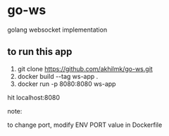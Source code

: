 # go-ws
golang websocket implementation


## to run this app
1. git clone https://github.com/akhilmk/go-ws.git
2. docker build --tag ws-app .
3. docker run -p 8080:8080 ws-app

hit localhost:8080

note:

to change port, modify ENV PORT value in Dockerfile

